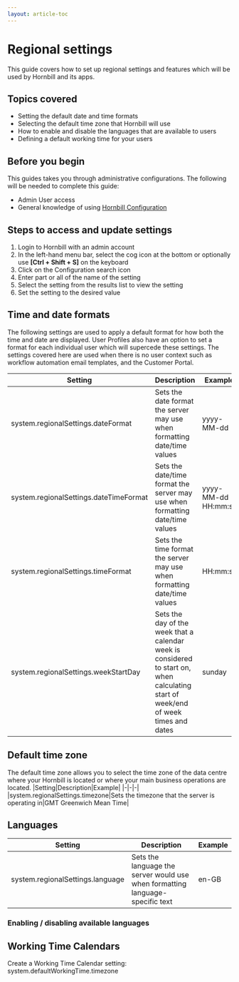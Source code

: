 ```yaml
---
layout: article-toc
---
```

# Regional settings
This guide covers how to set up regional settings and features which will be used by Hornbill and its apps.
## Topics covered
* Setting the default date and time formats
* Selecting the default time zone that Hornbill will use
* How to enable and disable the languages that are available to users
* Defining a default working time for your users

## Before you begin
This guides takes you through administrative configurations.  The following will be needed to complete this guide:
* Admin User access
* General knowledge of using [Hornbill Configuration](/esp-config/guides/using-configuration)

## Steps to access and update settings
1. Login to Hornbill with an admin account
1. In the left-hand menu bar, select the cog icon at the bottom or optionally use **[Ctrl + Shift + S]** on the keyboard
1. Click on the Configuration search icon
1. Enter part or all of the name of the setting
1. Select the setting from the results list to view the setting
1. Set the setting to the desired value

## Time and date formats
The following settings are used to apply a default format for how both the time and date are displayed.  User Profiles also have an option to set a format for each individual user which will supercede these settings.  The settings covered here are used when there is no user context such as workflow automation email templates, and the Customer Portal.

|Setting|Description|Example|
|-|-|-|
|system.regionalSettings.dateFormat|Sets the date format the server may use when formatting date/time values|yyyy-MM-dd|
|system.regionalSettings.dateTimeFormat|Sets the date/time format the server may use when formatting date/time values|yyyy-MM-dd HH:mm:ss|
|system.regionalSettings.timeFormat|Sets the time format the server may use when formatting date/time values|HH:mm:ss|
|system.regionalSettings.weekStartDay|Sets the day of the week that a calendar week is considered to start on, when calculating start of week/end of week times and dates|sunday|

## Default time zone
The default time zone allows you to select the time zone of the data centre where your Hornbill is located or where your main business operations are located.
|Setting|Description|Example|
|-|-|-|
|system.regionalSettings.timezone|Sets the timezone that the server is operating in|GMT Greenwich Mean Time|

## Languages

|Setting|Description|Example|
|-|-|-|
|system.regionalSettings.language|Sets the language the server would use when formatting language-specific text|en-GB|

### Enabling / disabling available languages

## Working Time Calendars
Create a Working Time Calendar
setting: system.defaultWorkingTime.timezone
